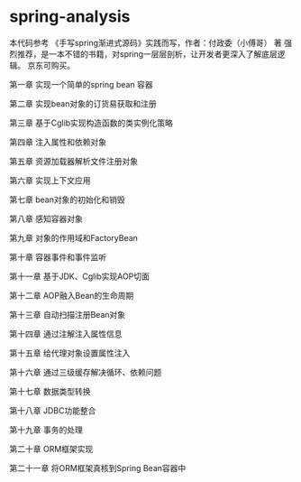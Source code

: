 # spring-analysis
本代码参考 《手写spring渐进式源码》实践而写，作者：付政委（小傅哥） 著
强烈推荐，是一本不错的书籍，对spring一层层剖析，让开发者更深入了解底层逻辑。 京东可购买。

第一章
实现一个简单的spring bean 容器

第二章
实现bean对象的订货易获取和注册

第三章
基于Cglib实现构造函数的类实例化策略

第四章
注入属性和依赖对象

第五章
资源加载器解析文件注册对象

第六章
实现上下文应用

第七章
bean对象的初始化和销毁

第八章
感知容器对象

第九章
对象的作用域和FactoryBean

第十章
容器事件和事件监听

第十一章
基于JDK、Cglib实现AOP切面

第十二章
AOP融入Bean的生命周期

第十三章
自动扫描注册Bean对象

第十四章
通过注解注入属性信息

第十五章
给代理对象设置属性注入

第十六章
通过三级缓存解决循环、依赖问题

第十七章
数据类型转换

第十八章
JDBC功能整合

第十九章
事务的处理

第二十章
ORM框架实现

第二十一章
将ORM框架真核到Spring Bean容器中

